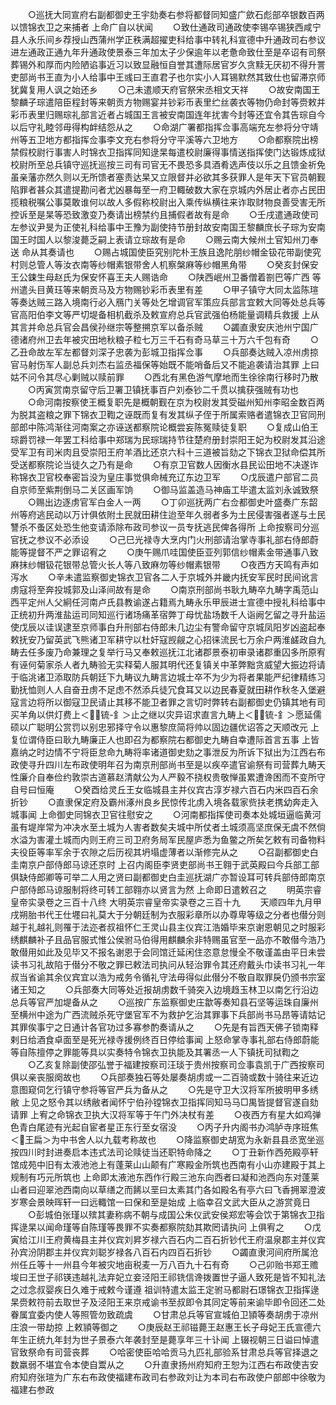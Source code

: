 <!-- { "loadSidebar": true } -->
　　○巡抚大同宣府右副都御史王宇劾奏右参将都督同知盛广歛石彪部卒银数百两以馈锦衣卫之来捕者  上命广自以状闻
　　○致仕通政司通政使李锡卒锡狭西咸宁县人永乐间乡荐授山西蒲州学正秩满超擢吏科给事中转礼科宣德中升通政司右参议进左通政正通九年升通政使景泰三年加太子少保逾年以老惫命致仕至是卒诏有司祭葬锡外和厚而内险陋谄事近习以致显融恒自誉其遭际居官岁久贪黩无厌初不得升詈吏部尚书王直为小人给事中王彧曰王直君子也尔实小人耳锡默然其致仕也留滞京师犹冀复用人讽之始还乡
　　○己未遣顺天府官祭宋丞相文天祥
　　○故安南国王黎麟子琮遣陪臣程封等来朝贡方物赐宴并钞彩币表里纻丝袭衣等物仍命封等赍敕并彩币表里归赐琮礼部言近者占城国王言被安南国连年扰害今封等还宜令其告琮自今以后守礼睦邻毋得构衅结怨从之
　　○命湖广署都指挥佥事高端充左参将分守靖州等五卫地方都指挥佥事李文充右参将分守平溪等六卫地方
　　○命都察院出榜禁假校尉行事害人时锦衣卫指挥同知逯杲每遣校尉廉得事情送指挥使门达锻炼成狱校尉所至总兵镇守巡抚巡按三司有司官无不畏恐多具酒肴选声伎以乐之且馈金祈免虽亲藩亦然久则以无所馈者塞责达杲又立限督并必欲其多获罪人是年天下官员朝觐陷罪者甚众其遣提勘问者尤凶暴每至一府卫輙破数大家在京城内外居止者亦占民田揽粮税嘱公事莫敢谁何以故人多假称校尉出入乘传纵横往来诈取财物良善受害无所控诉至是杲等恐致激变乃奏请出榜禁约且捕假者故有是命
　　○壬戌遣通政使司左参议尹旻为正使礼科给事中王豫为副使持节册封故安南国王黎麟庶长子琮为安南国王时国人以黎浚薨乏嗣上表请立琮故有是命
　　○赐云南大候州土官知州刀奉送  命从其奏请也
　　○赐占城国使臣究别陀朴王族且逸陀朋纱帽金钑花带副使究村则总管人等汝衣南等纱帽素银带舍人机察槃麻等纱帽黑角带
　　○癸亥封保安王公鋉生母赵氏为保安怀喜王夫人赐诰命
　　○陕西岷州卫番僧着劄巴等广西  等州遣头目黄珏等来朝贡马及方物赐钞彩币表里有差
　　○甲子镇守大同太监陈瑄等奏达贼三路入境南行必入鴈门关等处乞增调官军策应兵部言宜敕大同等处总兵等官高阳伯李文等严切堤备相机截杀及敕宣府总兵官武强伯杨能量调精兵救援  上从其言并命总兵官会昌侯孙继宗等整搠京军以备杀贼
　　○蠲直隶安庆池州宁国广德诸府州卫去年被灾田地秋粮子粒七万三千石有奇马草三十万六千包有奇
　　○乙丑命故左军左都督刘深子忠袭为彭城卫指挥佥事
　　○兵部奏达贼入凉州虏掠官马射伤军人副总兵刘杰右监丞福保等始既不能哨备后又不能追袭请治其罪  上曰姑不问令其尽心剿贼以赎前罪
　　○西北有黑色游气摩地而生徐徐南行移时乃散
　　○丙寅赏南京留守后卫署卫镇抚事百户刘泰钞二千贯以擒获强贼有功也
　　○命河南按察使王概复职先是概朝觐在京为校尉发其受磁州知州李昭金数百两为脱其盗粮之罪下锦衣卫鞫之诬既而复有发其纵子侄于所属索赂者遣锦衣卫官同刑部郎中陈鸿渐往河南案之亦诬送都察院论概尝妄陈冤赎徒复职
　　○复成山伯王琮爵罚禄一年罢工科给事中郑瑞为民琮瑞持节往楚府册封崇阳王妃为校尉发其沿途受军卫有司米肉且受崇阳王府羊酒比还京六科十三道被旨劾之下锦衣卫狱命偿其所受送都察院论当徒久之乃有是命
　　○有京卫官数人因衡水县民讼田地不决遂诈称锦衣卫官校奉密旨没为皇庄事觉俱命械充辽东边卫军
　　○戊辰遣户部官二员自京师至紫荆倒马二关区画军饷
　　○御马监盖造马神庙工毕遣太监刘永诚致祭
　　○赐出边逐虏官军白金人一两
　　○丁卯巡抚两广右佥都御史叶盛奏广东韶州等府逃民动以万计俱依附土民就田耕住迨至年久弱者多为土民侵害强者遂与土民讐杀不蚤区处恐生他变请添除布政司参议一员专抚逃民俾各得所  上命按察司分巡官抚之参议不必添设
　　○己巳光禄寺大烹内门火刑部请治掌寺事礼部右侍郎蔚能等提督不严之罪诏宥之
　　○庚午赐爪哇国使臣亚列郭信纱帽素金带通事八致麻抹纱帽钑花银带总管火长人等八致麻勿等纱帽素银带
　　○夜西方天鸣有声如泻水
　　○辛未遣监察御史锦衣卫官各二人于京城外并畿内抚安军民时民间讹言虏寇将至奔投城郭及山泽间故有是命
　　○南京刑部尚书耿九畴卒九畴字禹范山西平定州人父絅任河南卢氏县教谕遂占籍焉九畴永乐甲辰进士宣德中授礼科给事中正统初升两淮盐运司同知巡行诸场痛革宿弊丁母忧盐场数千人诣阙乞留之寻升盐运使戊辰以诖误逮至京师事白升刑部右侍郎未几边尘有警命留守京城凤阳岁凶盗起奉敕抚安乃留英武飞熊诸卫军耕守以杜奸寇觊觎之心招徕流民七万余户两淮鹾政自九畴去任多废乃命兼理之复举行马又奉敕巡抚江北诸郡景泰初审录诸郡重囚多所原宥有诬何菊家杀人者九畴验无实释菊人服其明代还复镇关中革弊黜贪威望大振边将请于临洮诸卫添取防兵朝廷下九畴议九畴言边城士卒不为少为将者果能严纪律精练习勤抚恤则人人自奋丑虏不足虑不然添兵徒冗食耳又以边民春夏就田耕作秋冬入堡避寇言边将所以御寇卫民请止其移不能卫者罪之言切时弊转右副都御史仍镇其地有司买羊角以供灯费上＜锍-釒＞止之继以灾异诏求直言九畴上＜锍-釒＞愿延儒硕以广聪明公赏罚以别忠邪择守令以惠黎庶简将帅以固边疆优诏答之天顺改元  上复位谓侍臣曰耿九畴廉正人也即召为都察院右都御史九畴自幸遭际首言五事  上皆嘉纳之时边情不宁将臣怠命九畴将率诸道御史劾之事泄反为所诉下狱出为江西右布政使寻升四川左布政使明年召为南京刑部尚书至是以疾卒遣官谕祭有司营葬九畴天性廉介自奉俭约敦崇古道慕赵清献公为人严毅不挠权贵敬惮虽累遭谗困而不变所守自号曰恒庵
　　○癸酉给灵丘王女临城县主并仪宾古淳岁禄六百石内米四百石余折钞
　　○直隶保定府及霸州涿州良乡民惊传北虏入境各载家赀扶老携幼奔走入城事闻  上命御史同锦衣卫官往慰安之
　　○河南都指挥使司奏本处城垣逼临黄河虽有堤岸常为冲决水至土城为人害者数矣夫城中所仗者土城须高坚庶保无虞不然倘水溢为害灌土城而内则王府三司卫府务局军民屋庐悉为鱼鳖之所矣乞敕有司备物料夫役臣等率军余于农隙之后历视其坍塌虚薄者以渐修完从之
　　○召副都御史白圭南京户部侍郎马谅还京时  上召内阁臣李贤吏部尚书王翱于武英殿曰今兵部工部俱缺侍郎卿等可举二人用之贤曰副都御史白圭巡抚湖广亦暂设耳可转兵部侍郎南京户部侍郎马谅服制将终可转工部翱亦以贤言为然  上命即日遣敕召之
　　明英宗睿皇帝实录卷之三百十八终
大明英宗睿皇帝实录卷之三百十九
　　天顺四年九月甲戌朔胎书代王仕壥曰礼莫大于分朝廷制为衣服彩章所以办尊卑等级之分者也僣分则越于礼越礼则罹于法迩者叔祖怀仁王灵山县主仪宾江浩婚毕来京谢恩朝见之时服彩绣麒麟补子且品官服式惟公侯驸马伯得用麒麟余非特赐虽官至一品亦不敢僣今浩乃敢僣用如此及见毕又不报名谢恩于会同馆迁延闲住恣意怠慢全不敬谨盖由平日未尝读书习礼故陷于僣分不敬之罪已敕法司执问从轻治罪令其还府戴头巾读书习礼一年叔当省谕其余仪宾宜以浩为戒务令循礼守法毋得似此僣分不敬自取罪戾仍颁书宗室诸王知之
　　○兵部奏大同等处近报胡虏数千骑突入边境趋玉林卫以南乞行沿边总兵等官严加堤备从之
　　○巡按广东监察御史庄歙等奏知县石坚等运珠自廉州至横州中途为广西流贼杀死守堡官军不为救护乞治其罪事下兵部尚书马昂等请姑记其罪俟事宁之日通计各官功过多寡参酌奏请从之
　　○先是有旨西天佛子锁南释剌日给酒食卓面至是死光禄寺援例终百日停给事闻  上怒命掌寺事礼部右侍郎蔚能等自陈擅停之罪能等具以实奏特令锦衣卫执能及其署丞一人下镇抚司狱鞫之
　　○乙亥复除副使邵弘誉于福建按察司汪琰于贵州按察司佥事袁凯于广西按察司俱以亲丧服阕故也
　　○兵部奏独石等处屡奏胡虏或一二百骑或数十骑往来近边意图窥伺乞行镇守参将等官严兵为备从之
　　○先是守卫大汉将军所披明甲多绣敝  上见之怒令其以绣敝者闻怀宁伯孙镗锦衣卫指挥同知马马□禺皆提督官遂自劾请罪  上宥之命锦衣卫执大汉将军等于午门外决杖有差
　　○夜西方有星大如鸡弹色青白尾迹有光起自宦者星正东行至女宿没
　　○丙子升内阁书办鸿胪寺序班焦＜王扁＞为中书舍人以九载考称故也
　　○降监察御史胡宽为永新县县丞宽坐巡按四川时封进奏启本违式法司论赎徒当还职特命降之
　　○丁丑新作西苑殿亭轩馆成苑中旧有太液池池上有蓬莱山山颠有广寒殿金所筑也西南有小山亦建殿于其上规制有巧元所筑也  上命即太液池东西作行殿三池东向西者曰凝和池西向东对蓬莱山者曰迎翠池西南向以草缮之而餙以垩曰太素其门各如殿名有亭六曰飞香拥翠澄波岁寒会景映晖轩一曰远輙馆一曰保和至是始成  上临幸召文武大臣从之游赏竟日
　　○彭城伯张瑾以殡其妻称病不朝与成国公朱仪武安侯郑宏等会饮于第锦衣卫指挥逯杲以闻命瑾等自陈瑾等畏罪不实奏都察院劾其欺罔请执问  上俱宥之
　　○戊寅给江川王府黄梅县主并仪宾刘昇岁禄六百石内二百石折钞代王府温泉郡主并仪宾孙宾汾阴郡主并仪宾刘聪岁禄各八百石内四百石折钞
　　○蠲直隶河间府所属沧州任丘等十一州县今年被灾地亩税麦一万八百九十石有奇
　　○己卯贻书郑王赡埈曰王世子祁锳违越礼法弃妃立妾泾阳王祁铣信谗拨置世子逼人致死是皆不知礼法之过念叔婴疾日久难于戒敕今谨遵  祖训特遣太监王定驸马都尉石璟锦衣卫指挥逯杲赍敕符前去取世子及泾阳王来京戒谕书至叔即令其同定等前来谕毕即令回还二处眷属宜委内使人等照管勿致疏虞
　　○甘肃总兵等官宣城伯卫頴等奏胡虏于凉州庄浪一带劫掠  上敕頴等御之
　　○庚辰赵王祁镃薨王赵惠王长子母妃王氏宣德六年生正统九年封为世子景泰六年袭封至是薨享年三十讣闻  上辍视朝三日谥曰悼遣官致祭命有司营丧葬
　　○哈密使臣哈哈贡马九匹礼部验系甘肃总兵等官择退之数羸弱不堪宜令本使自鬻从之
　　○升直隶扬州府知府王恕为江西右布政使吉安府知府张瑄为广东右布政使福建布政司右参政刘让为本司右布政使户部郎中徐敬为福建右参政
